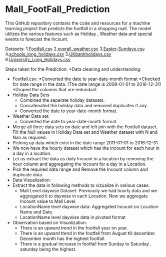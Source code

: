 # Mall_FootFall_Prediction
This GitHub repository contains the code and resources for a machine learning project that predicts the footfall in a shopping mall. The model utilizes the various features such as Holiday , Weather data and special events to forecast the Incount.

Datasets:
1.[Footfall.csv](https://drive.google.com/file/d/18r0RLtEAYG3gwgFDtxhLxwwmw6JUWaq0/view?usp=drive_link)
2.[overall_weather.csv](https://drive.google.com/file/d/17bAO8ekwhryUgeJWTEJjiTGeNkKwo83i/view?usp=drive_link)
3.[Easter-Sundays.csv](https://drive.google.com/file/d/130doO_RkQI0CuGuuhclHStxa_day9mh4/view?usp=drive_link)
4.[schools_long_holidays.csv](https://drive.google.com/file/d/1y5kmKxg1B1kmCdlRAFuXojIqJxiawvif/view?usp=drive_link)
5.[UKbankholidays.csv](https://drive.google.com/file/d/1Jl2nSeiwv0WjaOxC76z8GBTWXvxOd71g/view?usp=drive_link)
6.[University_Long_Holidays.csv](https://drive.google.com/file/d/1Q2aImNhmPYPfsm_jLY0L5whqDb6K3KK9/view?usp=drive_link)

Steps taken for the Prediction:
*Data cleaning and understanding:
  * Footfall.csv:
    *Converted the date to year-date-month format
    *Checked for date range in the data. (The date range is 2009-01-01 to 2016-12-31)
    *Droped the columns that are redundant.
  * Holiday Data Sets
    * Combined the seperate holiday datasets.
    * Concatenated the holiday data and removed duplicates if any.
    * Converted the date to year-date-month format.
  * Weather Data set:
      * Converted the date to year-date-month format.
  * Merge all three data sets on date and left join with the Footfall dataset. Fill the Null values in Holiday Data set and Weather dataset with N and Nan as required.
  * Picking up data which exist in the date range 2011-01-01 to 2016-12-31.
  * We now have the hourly dataset which has the incount for each hour in a day in a location.
  * Let us extract the data as daily Incount in a location by removing the hour column and aggregating the Incount for a day in a Location.
  * Pick the required data range and Remove the Incount column and duplicate data.
* Data Visualization:
 * Extract the data in following methods to vizualize in various cases.
    * Mall Level daywise Dataset: Previously we had hourly data and we aggregated it to daywise in each Location. Now we aggregate Incount value to Mall Level.
    * LocationName level daywise data: Aggregated Incount on Location Name and Date.
    * LocationName level daywise data in pivoted format
 * Observation based on Visualization:
    * There is an upward trend in the footfall year on year.
    * There is an upward trend in the footfall from August till december. December month has the highest footfall.
    * There is a gradual increase in footfall from Sunday to Saturday , saturday being the highest.





